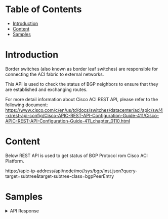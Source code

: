 # Table of Contents
- [Introduction](#introduction)
- [Content](#content)
- [Samples](#sample)

# Introduction <a name="introduction"></a>
Border switches (also known as border leaf switches) are responsible for connecting the ACI fabric to external networks.

This API is used to check the status of BGP neighbors to ensure that they are established and exchanging routes.

For more detail information about Cisco ACI REST API, please refer to the following document: https://www.cisco.com/c/en/us/td/docs/switches/datacenter/aci/apic/sw/4-x/rest-api-config/Cisco-APIC-REST-API-Configuration-Guide-411/Cisco-APIC-REST-API-Configuration-Guide-411_chapter_0110.html

# Content <a name="content"></a>
Below REST API is used to get status of BGP Protocol rom Cisco ACI Platform. 


https://apic-ip-address/api/node/mo/<dn>/sys/bgp/inst.json?query-target=subtree&target-subtree-class=bgpPeerEntry

# Samples <a name="sample"></a>
<details><summary>API Response</summary>

```json
[
    {
        "bgpPeerEntry": {
            "attributes": {
                "addr": "10.1.8.65",
                "connAttempts": "63997",
                "dn": "topology/pod-2/node-104/sys/bgp/inst/dom-overlay-1/peer-[10.1.8.65/32]/ent-[10.1.8.65]",
                "fd": "4294967295",
                "flags": "cap-neg,gr-enabled",
                "holdIntvl": "180",
                "kaIntvl": "60",
                "lastFlapTs": "2024-03-18T22:44:05.672+00:00",
                "localIp": "0.0.0.0",
                "localPort": "unspecified",
                "modTs": "never",
                "monPolDn": "uni/fabric/monfab-default",
                "name": "",
                "operSt": "idle",
                "passwdSet": "disabled",
                "peerIdx": "1",
                "prevOperSt": "idle",
                "rcvCap": "",
                "remotePort": "unspecified",
                "rtrId": "0.0.0.0",
                "shutStQual": "unspecified",
                "stReason": "none",
                "status": "",
                "type": "ibgp",
            }
        }
    },
    {
        "bgpPeerEntry": {
            "attributes": {
                "addr": "10.1.200.65",    
                 //....
            }
        }
    }
]
```
</details>
<br />